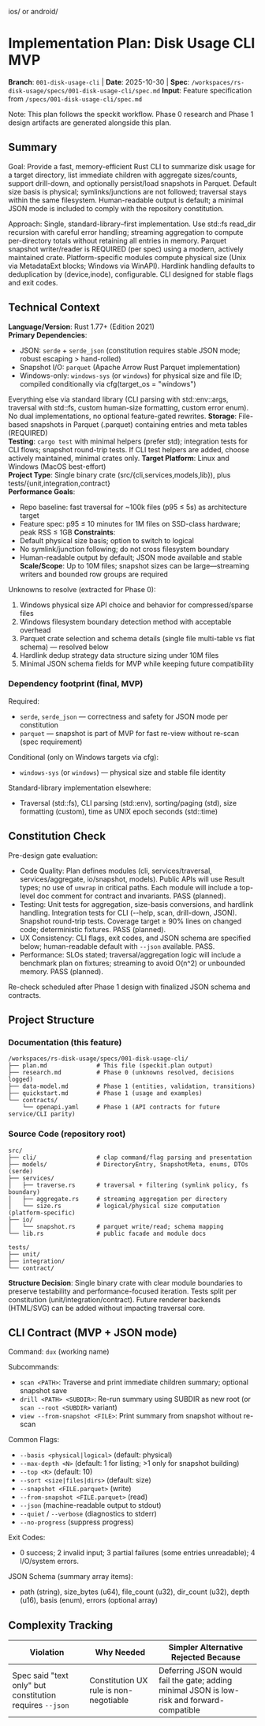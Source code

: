 ios/ or android/
# Implementation Plan: Disk Usage CLI MVP

**Branch**: `001-disk-usage-cli` | **Date**: 2025-10-30 | **Spec**: `/workspaces/rs-disk-usage/specs/001-disk-usage-cli/spec.md`
**Input**: Feature specification from `/specs/001-disk-usage-cli/spec.md`

Note: This plan follows the speckit workflow. Phase 0 research and Phase 1 design artifacts are generated alongside this plan.

## Summary

Goal: Provide a fast, memory-efficient Rust CLI to summarize disk usage for a target directory, list immediate children with aggregate sizes/counts, support drill-down, and optionally persist/load snapshots in Parquet. Default size basis is physical; symlinks/junctions are not followed; traversal stays within the same filesystem. Human-readable output is default; a minimal JSON mode is included to comply with the repository constitution.

Approach: Single, standard-library–first implementation. Use std::fs read_dir recursion with careful error handling; streaming aggregation to compute per-directory totals without retaining all entries in memory. Parquet snapshot writer/reader is REQUIRED (per spec) using a modern, actively maintained crate. Platform-specific modules compute physical size (Unix via MetadataExt blocks; Windows via WinAPI). Hardlink handling defaults to deduplication by (device,inode), configurable. CLI designed for stable flags and exit codes.

## Technical Context

**Language/Version**: Rust 1.77+ (Edition 2021)  
**Primary Dependencies**:
- JSON: `serde` + `serde_json` (constitution requires stable JSON mode; robust escaping > hand-rolled)
- Snapshot I/O: `parquet` (Apache Arrow Rust Parquet implementation)
- Windows-only: `windows-sys` (or `windows`) for physical size and file ID; compiled conditionally via cfg(target_os = "windows")

Everything else via standard library (CLI parsing with std::env::args, traversal with std::fs, custom human-size formatting, custom error enum). No dual implementations, no optional feature-gated rewrites.
**Storage**: File-based snapshots in Parquet (.parquet) containing entries and meta tables (REQUIRED)  
**Testing**: `cargo test` with minimal helpers (prefer std); integration tests for CLI flows; snapshot round-trip tests. If CLI test helpers are added, choose actively maintained, minimal crates only.
**Target Platform**: Linux and Windows (MacOS best-effort)  
**Project Type**: Single binary crate (src/{cli,services,models,lib}), plus tests/{unit,integration,contract}  
**Performance Goals**: 
- Repo baseline: fast traversal for ~100k files (p95 ≤ 5s) as architecture target
- Feature spec: p95 ≤ 10 minutes for 1M files on SSD-class hardware; peak RSS ≤ 1GB
**Constraints**: 
- Default physical size basis; option to switch to logical
- No symlink/junction following; do not cross filesystem boundary
- Human-readable output by default; JSON mode available and stable
**Scale/Scope**: Up to 10M files; snapshot sizes can be large—streaming writers and bounded row groups are required

Unknowns to resolve (extracted for Phase 0):
1) Windows physical size API choice and behavior for compressed/sparse files
2) Windows filesystem boundary detection method with acceptable overhead
3) Parquet crate selection and schema details (single file multi-table vs flat schema) — resolved below
4) Hardlink dedup strategy data structure sizing under 10M files
5) Minimal JSON schema fields for MVP while keeping future compatibility

### Dependency footprint (final, MVP)

Required:
- `serde`, `serde_json` — correctness and safety for JSON mode per constitution
- `parquet` — snapshot is part of MVP for fast re-view without re-scan (spec requirement)

Conditional (only on Windows targets via cfg):
- `windows-sys` (or `windows`) — physical size and stable file identity

Standard-library implementation elsewhere:
- Traversal (std::fs), CLI parsing (std::env), sorting/paging (std), size formatting (custom), time as UNIX epoch seconds (std::time)

## Constitution Check

Pre-design gate evaluation:

- Code Quality: Plan defines modules (cli, services/traversal, services/aggregate, io/snapshot, models). Public APIs will use Result types; no use of `unwrap` in critical paths. Each module will include a top-level doc comment for contract and invariants. PASS (planned).
- Testing: Unit tests for aggregation, size-basis conversions, and hardlink handling. Integration tests for CLI (--help, scan, drill-down, JSON). Snapshot round-trip tests. Coverage target ≥ 90% lines on changed code; deterministic fixtures. PASS (planned).
- UX Consistency: CLI flags, exit codes, and JSON schema are specified below; human-readable default with `--json` available. PASS.
- Performance: SLOs stated; traversal/aggregation logic will include a benchmark plan on fixtures; streaming to avoid O(n^2) or unbounded memory. PASS (planned).

Re-check scheduled after Phase 1 design with finalized JSON schema and contracts.

## Project Structure

### Documentation (this feature)

```text
/workspaces/rs-disk-usage/specs/001-disk-usage-cli/
├── plan.md              # This file (speckit.plan output)
├── research.md          # Phase 0 (unknowns resolved, decisions logged)
├── data-model.md        # Phase 1 (entities, validation, transitions)
├── quickstart.md        # Phase 1 (usage and examples)
└── contracts/
    └── openapi.yaml     # Phase 1 (API contracts for future service/CLI parity)
```

### Source Code (repository root)

```text
src/
├── cli/                 # clap command/flag parsing and presentation
├── models/              # DirectoryEntry, SnapshotMeta, enums, DTOs (serde)
├── services/
│   ├── traverse.rs      # traversal + filtering (symlink policy, fs boundary)
│   ├── aggregate.rs     # streaming aggregation per directory
│   └── size.rs          # logical/physical size computation (platform-specific)
├── io/
│   └── snapshot.rs      # parquet write/read; schema mapping
└── lib.rs               # public facade and module docs

tests/
├── unit/
├── integration/
└── contract/
```

**Structure Decision**: Single binary crate with clear module boundaries to preserve testability and performance-focused iteration. Tests split per constitution (unit/integration/contract). Future renderer backends (HTML/SVG) can be added without impacting traversal core.

## CLI Contract (MVP + JSON mode)

Command: `dux` (working name)

Subcommands:
- `scan <PATH>`: Traverse and print immediate children summary; optional snapshot save
- `drill <PATH> <SUBDIR>`: Re-run summary using SUBDIR as new root (or `scan --root <SUBDIR>` variant)
- `view --from-snapshot <FILE>`: Print summary from snapshot without re-scan

Common Flags:
- `--basis <physical|logical>` (default: physical)
- `--max-depth <N>` (default: 1 for listing; >1 only for snapshot building)
- `--top <K>` (default: 10)
- `--sort <size|files|dirs>` (default: size)
- `--snapshot <FILE.parquet>` (write)
- `--from-snapshot <FILE.parquet>` (read)
- `--json` (machine-readable output to stdout)
- `--quiet` / `--verbose` (diagnostics to stderr)
- `--no-progress` (suppress progress)

Exit Codes:
- 0 success; 2 invalid input; 3 partial failures (some entries unreadable); 4 I/O/system errors.

JSON Schema (summary array items):
- path (string), size_bytes (u64), file_count (u32), dir_count (u32), depth (u16), basis (enum), errors (optional array)

## Complexity Tracking

| Violation | Why Needed | Simpler Alternative Rejected Because |
|-----------|------------|---------------------------------------|
| Spec said "text only" but constitution requires `--json` | Constitution UX rule is non-negotiable | Deferring JSON would fail the gate; adding minimal JSON is low-risk and forward-compatible |
